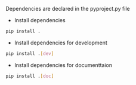 


Dependencies are declared  in the pyproject.py file

- Install dependencies
``` bash
pip install .
```
- Install dependencies for development
``` bash
pip install .[dev]
```
- Install dependencies for documenttaion
``` bash
pip install .[doc]
```
